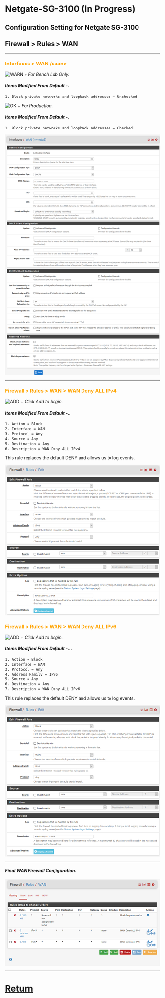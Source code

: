 # Netgate-SG-3100 (In Progress)

## Configuration Setting for Netgate SG-3100

## **Firewall > Rules >  WAN**

---

### <span style="color:Orange">Interfaces > WAN /span>

![WARN +](https://via.placeholder.com/15/FF6A00/000000?text=+) *For Bench Lab Only.*

#### *Items Modified From Default -.*
    1. Block private networks and loopback addresses = Unchecked

![OK +](https://via.placeholder.com/15/4CFF00/000000?text=+) *For Production.*

#### *Items Modified From Default -.*
    1. Block private networks and loopback addresses = Checked

![SG-3100 Interfaces > WAN](images/Wan-Interface-Configuration.png)

---

### <span style="color:Orange"> Firewall > Rules > WAN > WAN Deny ALL IPv4</span>

![ADD +](https://via.placeholder.com/15/43A047/000000?text=+) *Click Add to begin.*

#### *Items Modified From Default -..*

    1. Action = Block
    2. Interface = WAN
    3. Protocol = Any
    4. Source = Any
    5. Destination = Any
    6. Description = WAN Deny ALL IPv4

This rule replaces the default DENY and allows us to log events.

![SG-3100 Firewall > Rules > IOT > ALLow ALL](images/Firewall_WAN_Deny_ALL_IPv4.png)

### <span style="color:Orange">Firewall > Rules > WAN > WAN Deny ALL IPv6</span>

![ADD +](https://via.placeholder.com/15/43A047/000000?text=+) *Click Add to begin.*

#### *Items Modified From Default -...*

    1. Action = Block
    2. Interface = WAN
    3. Protocol = Any
    4. Address Family = IPv6
    5. Source = Any
    6. Destination = Any
    7. Description = WAN Deny ALL IPv6

This rule replaces the default DENY and allows us to log events.


![SG-3100 Firewall > Rules > IOT > ALLow ALL](images/Firewall_WAN_Deny_ALL_IPv6.png)


---

#### *Final WAN Firewall Configuration.*

![SG-3100 Interfaces > Interface Assignments](images/Firewall_WAN_Final.png)

---

# [Return](../README.md)